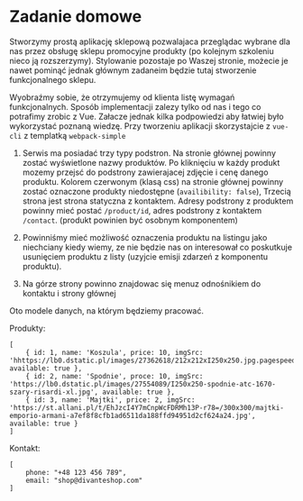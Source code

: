 # Zadanie domowe

Stworzymy prostą aplikację sklepową pozwalajaca przeglądac wybrane dla nas przez obsługę sklepu promocyjne produkty (po kolejnym szkoleniu nieco ją rozszerzymy). 
Stylowanie pozostaje po Waszej stronie, możecie je nawet pominąć jednak głównym zadaneim będzie tutaj stworzenie funkcjonalnego sklepu. 

Wyobraźmy sobie, że otrzymujemy od klienta listę wymagań funkcjonalnych. Sposób implementacji zalezy tylko od nas i tego co potrafimy zrobic z Vue. Załacze jednak kilka podpowiedzi aby łatwiej było wykorzystać poznaną wiedzę. Przy tworzeniu aplikacji skorzystajcie z `vue-cli` z templatką `webpack-simple`

1. Serwis ma posiadać trzy typy podstron. Na stronie głównej powinny zostać wyświetlone nazwy produktów. Po kliknięciu w każdy produkt mozemy przejsć do podstrony zawierajacej zdjęcie i cenę danego produktu. Kolorem czerwonym (klasą css) na stronie głównej powinny zostać oznaczone produkty niedostępne (`availibility: false`), Trzecią strona jest strona statyczna z kontaktem. Adresy podstrony z produktem powinny mieć postać `/product/id`, adres podstrony z kontaktem `/contact`. (produkt powinien być osobnym komponentem)

2. Powinniśmy mieć możliwość oznaczenia produktu na listingu jako niechciany kiedy wiemy, ze nie będzie nas on interesował co poskutkuje usunięciem produktu z listy (uzyjcie emisji zdarzeń z komponentu produktu).

3. Na górze strony powinno znajdowac się menuz  odnośnikiem do kontaktu i strony głównej

 Oto modele danych, na którym będziemy pracować.

 Produkty:
```
[
    { id: 1, name: 'Koszula', price: 10, imgSrc: 'hhttps://lb0.dstatic.pl/images/27362618/212x212xI250x250.jpg.pagespeed.ic.JT3ZyRXbt3.jpg', available: true },
    { id: 2, name: 'Spodnie', proce: 10, imgSrc: 'https://lb0.dstatic.pl/images/27554089/I250x250-spodnie-atc-1670-szary-risardi-xl.jpg', available: true },
    { id: 3, name: 'Majtki', price: 2, imgSrc: 'https://st.allani.pl/t/EhJzcI4Y7mCnpWcFDRMh13P-r78=/300x300/majtki-emporio-armani-a7ef8f8cfb1ad6511da188ffd94951d2cf624a24.jpg', available: true }
]
```


Kontakt:
```
[
    phone: "+48 123 456 789",
    email: "shop@divanteshop.com"
]
```

